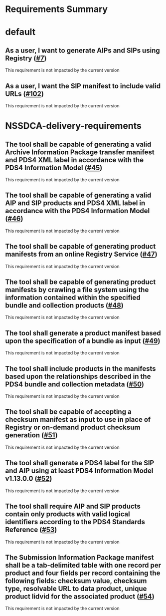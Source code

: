 
Requirements Summary
====================

# default

## As a user, I want to generate AIPs and SIPs using Registry ([#7](https://github.com/NASA-PDS/pds-deep-archive/issues/7))


This requirement is not impacted by the current version
## As a user, I want the SIP manifest to include valid URLs ([#102](https://github.com/NASA-PDS/pds-deep-archive/issues/102))


This requirement is not impacted by the current version
# NSSDCA-delivery-requirements

## The tool shall be capable of generating a valid Archive Information Package transfer manifest and PDS4 XML label in accordance with the PDS4 Information Model ([#45](https://github.com/NASA-PDS/pds-deep-archive/issues/45))


This requirement is not impacted by the current version
## The tool shall be capable of generating a valid AIP and SIP products and PDS4 XML label in accordance with the PDS4 Information Model ([#46](https://github.com/NASA-PDS/pds-deep-archive/issues/46))


This requirement is not impacted by the current version
## The tool shall be capable of generating product manifests from an online Registry Service ([#47](https://github.com/NASA-PDS/pds-deep-archive/issues/47))


This requirement is not impacted by the current version
## The tool shall be capable of generating product manifests by crawling a file system using the information contained within the specified bundle and collection products ([#48](https://github.com/NASA-PDS/pds-deep-archive/issues/48))


This requirement is not impacted by the current version
## The tool shall generate a product manifest based upon the specification of a bundle as input ([#49](https://github.com/NASA-PDS/pds-deep-archive/issues/49))


This requirement is not impacted by the current version
## The tool shall include products in the manifests based upon the relationships described in the PDS4 bundle and collection metadata ([#50](https://github.com/NASA-PDS/pds-deep-archive/issues/50))


This requirement is not impacted by the current version
## The tool shall be capable of accepting a checksum manifest as input to use in place of Registry or on-demand product checksum generation ([#51](https://github.com/NASA-PDS/pds-deep-archive/issues/51))


This requirement is not impacted by the current version
## The tool shall generate a PDS4 label for the SIP and AIP using at least PDS4 Information Model v1.13.0.0 ([#52](https://github.com/NASA-PDS/pds-deep-archive/issues/52))


This requirement is not impacted by the current version
## The tool shall require AIP and SIP products contain only products with valid logical identifiers according to the PDS4 Standards Reference ([#53](https://github.com/NASA-PDS/pds-deep-archive/issues/53))


This requirement is not impacted by the current version
## The Submission Information Package manifest shall be a tab-delimited table with one record per product and four fields per record containing the following fields: checksum value, checksum type, resolvable URL to data product, unique product lidvid for the associated product ([#54](https://github.com/NASA-PDS/pds-deep-archive/issues/54))


This requirement is not impacted by the current version
